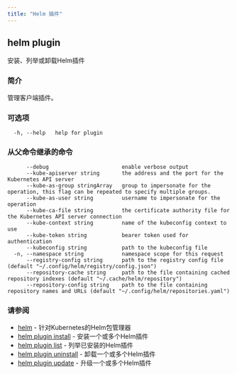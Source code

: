 ```yaml
---
title: "Helm 插件"
---
```


## helm plugin

安装、列举或卸载Helm插件

### 简介

管理客户端插件。

### 可选项

```shell
  -h, --help   help for plugin
```

### 从父命令继承的命令

```shell
      --debug                       enable verbose output
      --kube-apiserver string       the address and the port for the Kubernetes API server
      --kube-as-group stringArray   group to impersonate for the operation, this flag can be repeated to specify multiple groups.
      --kube-as-user string         username to impersonate for the operation
      --kube-ca-file string         the certificate authority file for the Kubernetes API server connection
      --kube-context string         name of the kubeconfig context to use
      --kube-token string           bearer token used for authentication
      --kubeconfig string           path to the kubeconfig file
  -n, --namespace string            namespace scope for this request
      --registry-config string      path to the registry config file (default "~/.config/helm/registry/config.json")
      --repository-cache string     path to the file containing cached repository indexes (default "~/.cache/helm/repository")
      --repository-config string    path to the file containing repository names and URLs (default "~/.config/helm/repositories.yaml")
```

### 请参阅

- [helm](helm.md) - 针对Kubernetes的Helm包管理器
- [helm plugin install](helm_plugin_install.md) - 安装一个或多个Helm插件
- [helm plugin list](helm_plugin_list.md) - 列举已安装的Helm插件
- [helm plugin uninstall](helm_plugin_uninstall.md) - 卸载一个或多个Helm插件
- [helm plugin update](helm_plugin_update.md) - 升级一个或多个Helm插件
